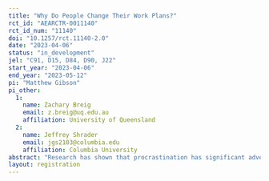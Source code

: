```yaml
---
title: "Why Do People Change Their Work Plans?"
rct_id: "AEARCTR-0011140"
rct_id_num: "11140"
doi: "10.1257/rct.11140-2.0"
date: "2023-04-06"
status: "in_development"
jel: "C91, D15, D84, D90, J22"
start_year: "2023-04-06"
end_year: "2023-05-12"
pi: "Matthew Gibson"
pi_other:
  1:
    name: Zachary Breig
    email: z.breig@uq.edu.au
    affiliation: University of Queensland
  2:
    name: Jeffrey Shrader
    email: jgs2103@columbia.edu
    affiliation: Columbia University
abstract: "Research has shown that procrastination has significant adverse effects on individuals, including lower savings and poorer health. Procrastination is typically modeled as resulting from present bias. We study an alternative model of procrastination: excessively optimistic beliefs about future demands on an individual's time. The two models can be distinguished by how individuals respond to information on their past choices. We propose two complementary experiments to test the predictions of the models. If the experimental results refute the hypothesis that present bias is the sole source of dynamic inconsistency, this will have important implications for the large literature on present-biased discounting behavior. Moreover, it will have important practical implications. The findings will offer an explanation, for example, for low takeup of commitment and suggest that personalized information on past choices could instead be an important tool for mitigating procrastination."
layout: registration
---
```


